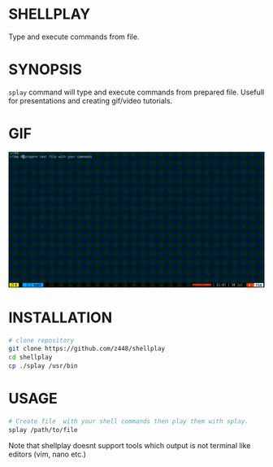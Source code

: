 # SHELLPLAY

Type and execute commands from file.

# SYNOPSIS

`splay` command will type and execute commands from prepared file. Usefull for presentations and creating gif/video tutorials.

# GIF

![shellplay](https://raw.githubusercontent.com/z448/shellplay/master/shellplay.gif)

# INSTALLATION

```bash
# clone repository
git clone https://github.com/z448/shellplay
cd shellplay
cp ./splay /usr/bin
```

# USAGE

```bash
# Create file  with your shell commands then play them with splay.
splay /path/to/file
```

Note that shellplay doesnt support tools which output is not terminal like editors (vim, nano etc.)
